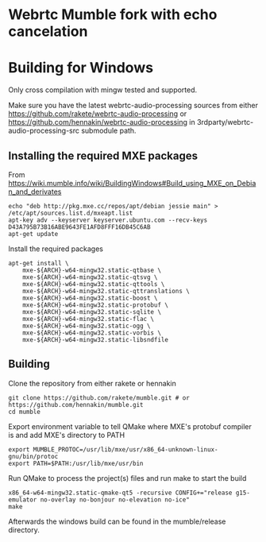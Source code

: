 Webrtc Mumble fork with echo cancelation
===================================================

# Building for Windows

Only cross compilation with mingw tested and supported.

Make sure you have the latest webrtc-audio-processing sources from either
https://github.com/rakete/webrtc-audio-processing
or
https://github.com/hennakin/webrtc-audio-processing
in 3rdparty/webrtc-audio-processing-src submodule path.

## Installing the required MXE packages

From https://wiki.mumble.info/wiki/BuildingWindows#Build_using_MXE_on_Debian_and_derivates

    echo "deb http://pkg.mxe.cc/repos/apt/debian jessie main" > /etc/apt/sources.list.d/mxeapt.list
    apt-key adv --keyserver keyserver.ubuntu.com --recv-keys D43A795B73B16ABE9643FE1AFD8FFF16DB45C6AB
    apt-get update

Install the required packages

    apt-get install \
        mxe-${ARCH}-w64-mingw32.static-qtbase \
        mxe-${ARCH}-w64-mingw32.static-qtsvg \
        mxe-${ARCH}-w64-mingw32.static-qttools \
        mxe-${ARCH}-w64-mingw32.static-qttranslations \
        mxe-${ARCH}-w64-mingw32.static-boost \
        mxe-${ARCH}-w64-mingw32.static-protobuf \
        mxe-${ARCH}-w64-mingw32.static-sqlite \
        mxe-${ARCH}-w64-mingw32.static-flac \
        mxe-${ARCH}-w64-mingw32.static-ogg \
        mxe-${ARCH}-w64-mingw32.static-vorbis \
        mxe-${ARCH}-w64-mingw32.static-libsndfile

## Building

Clone the repository from either rakete or hennakin

    git clone https://github.com/rakete/mumble.git # or https://github.com/hennakin/mumble.git
    cd mumble

Export environment variable to tell QMake where MXE's protobuf compiler is and add MXE's directory to PATH

    export MUMBLE_PROTOC=/usr/lib/mxe/usr/x86_64-unknown-linux-gnu/bin/protoc
    export PATH=$PATH:/usr/lib/mxe/usr/bin

Run QMake to process the project(s) files and run make to start the build

    x86_64-w64-mingw32.static-qmake-qt5 -recursive CONFIG+="release g15-emulator no-overlay no-bonjour no-elevation no-ice"
    make

Afterwards the windows build can be found in the mumble/release directory.
